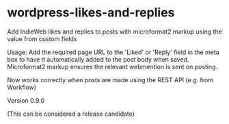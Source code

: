 # wordpress-likes-and-replies

Add IndieWeb likes and replies to posts with microformat2 markup using the value from custom fields

Usage: Add the required page URL to the 'Liked' or 'Reply' field in the meta box to have it automatically added to the post body when saved. Microformat2 markup ensures the relevant webmention is sent on posting.

Now works correctly when posts are made using the REST API (e.g. from Workflow)

Version 0.9.0

(This can be considered a release candidate)

